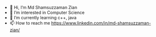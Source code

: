 - 👋 Hi, I’m Md Shamsuzzaman Zian
- 👀 I’m interested in Computer Science
- 🌱 I’m currently learning c++, java
- 📫 How to reach me https://www.linkedin.com/in/md-shamsuzzaman-zian/
